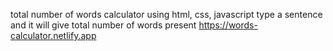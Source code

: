 total number of words calculator using html, css, javascript 
type a sentence and it will give total number of words present
https://words-calculator.netlify.app
